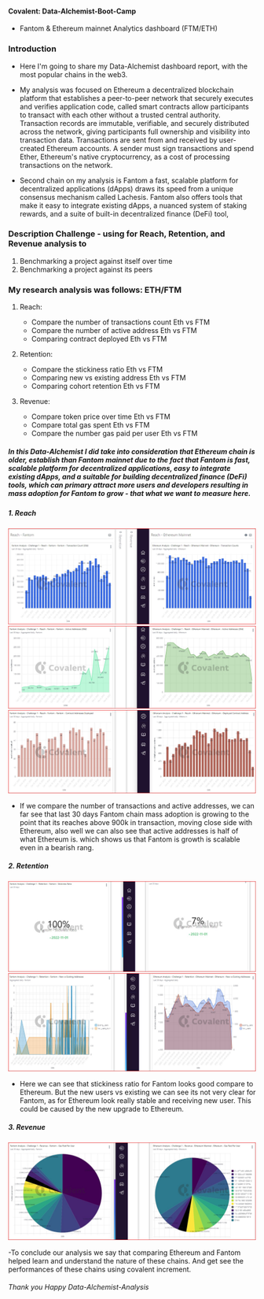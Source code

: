 #### Covalent: Data-Alchemist-Boot-Camp

- Fantom & Ethereum mainnet Analytics dashboard (FTM/ETH)

### Introduction

- Here I'm going to share my Data-Alchemist dashboard report, with the most popular chains in the web3.

- My analysis was focused on Ethereum a decentralized blockchain platform that establishes a peer-to-peer network that securely executes and verifies application code, called smart contracts allow participants to transact with each other without a trusted central authority. Transaction records are immutable, verifiable, and securely distributed across the network, giving participants full ownership and visibility into transaction data. Transactions are sent from and received by user-created Ethereum accounts. A sender must sign transactions and spend Ether, Ethereum's native cryptocurrency, as a cost of processing transactions on the network.

- Second chain on my analysis is Fantom a fast, scalable platform for decentralized applications (dApps) draws its speed from a unique consensus mechanism called Lachesis. Fantom also offers tools that make it easy to integrate existing dApps, a nuanced system of staking rewards, and a suite of built-in decentralized finance (DeFi) tool,

### Description Challenge - using for Reach, Retention, and Revenue analysis to

1. Benchmarking a project against itself over time
2. Benchmarking a project against its peers

### My research analysis was follows: ETH/FTM

1. Reach:

   - Compare the number of transactions count Eth vs FTM
   - Compare the number of active address Eth vs FTM
   - Comparing contract deployed Eth vs FTM

2. Retention:

   - Compare the stickiness ratio Eth vs FTM
   - Comparing new vs existing address Eth vs FTM
   - Comparing cohort retention Eth vs FTM

3. Revenue:
   - Compare token price over time Eth vs FTM
   - Compare total gas spent Eth vs FTM
   - Compare the number gas paid per user Eth vs FTM

##### In this Data-Alchemist I did take into consideration that Ethereum chain is older, establish than Fantom mainnet due to the fact that Fantom is fast, scalable platform for decentralized applications, easy to integrate existing dApps, and a suitable for building decentralized finance (DeFi) tools, which can primary attract more users and developers resulting in mass adoption for Fantom to grow - that what we want to measure here.

##### 1. Reach

![transactions coun](https://github.com/SabeloMkhwanzi/Data-Alchemist-Boot-Camp/blob/main/Recah%20-%20transactions%20count%20Eth%20vs%20FTM%20%202022-11-06%20.jpg)
![active address](https://github.com/SabeloMkhwanzi/Data-Alchemist-Boot-Camp/blob/main/Reach%20-%20Active%20Address%20ETH%20vs%20FTH%202022-11-06.jpg)
![contract deployed](https://github.com/SabeloMkhwanzi/Data-Alchemist-Boot-Camp/blob/main/Reach%20-%20Contract%20Deployed%20Addresses%20ETH%20vs%20FTH%202022-11-06.jpg)

- If we compare the number of transactions and active addresses, we can far see that last 30 days Fantom chain mass adoption is growing to the point that its reaches above 900k in transaction, moving close side with Ethereum, also well we can also see that active addresses is half of what Ethereum is. which shows us that Fantom is growth is scalable even in a bearish rang.

##### 2. Retention

![stickiness ratio ](https://github.com/SabeloMkhwanzi/Data-Alchemist-Boot-Camp/blob/main/Retention%20-%20Stickiness%20ratio%20ETH%20vs%20FTH%202022-11-06.jpg)
![new vs existing address](https://github.com/SabeloMkhwanzi/Data-Alchemist-Boot-Camp/blob/main/Retention%20-%20New%20vs%20Existing%20%20ETH%20vs%20FTH%202022-11-06.jpg)

- Here we can see that stickiness ratio for Fantom looks good compare to Ethereum. But the new users vs existing we can see its not very clear for Fantom, as for Ethereum look really stable and receiving new user. This could be caused by the new upgrade to Ethereum.

##### 3. Revenue

![gas paid per user](https://github.com/SabeloMkhwanzi/Data-Alchemist-Boot-Camp/blob/main/Revenue%20-%20Gas%20per%20user%20%20ETH%20vs%20FTH%202022-11-06.jpg)

-To conclude our analysis we say that comparing Ethereum and Fantom helped learn and understand the nature of these chains. And get see the performances of these chains using covalent increment.

###### Thank you Happy Data-Alchemist-Analysis
